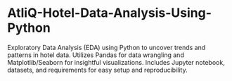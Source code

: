 # AtliQ-Hotel-Data-Analysis-Using-Python
Exploratory Data Analysis (EDA) using Python to uncover trends and patterns in hotel data. Utilizes Pandas for data wrangling and Matplotlib/Seaborn for insightful visualizations. Includes Jupyter notebook, datasets, and requirements for easy setup and reproducibility.
